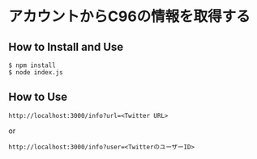 # アカウントからC96の情報を取得する

## How to Install and Use

```
$ npm install
$ node index.js
```

## How to Use

```
http://localhost:3000/info?url=<Twitter URL>
```

or

```
http://localhost:3000/info?user=<TwitterのユーザーID>
```

